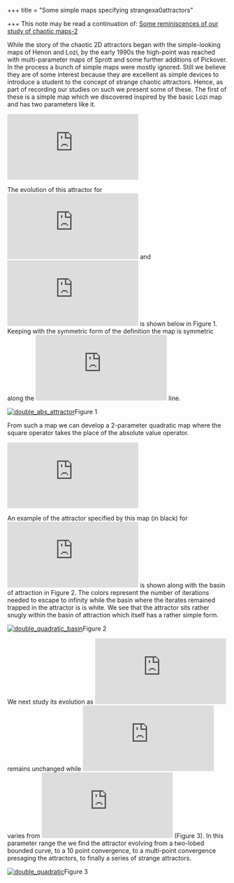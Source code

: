 +++
title = "Some simple maps specifying strangexa0attractors"

+++
This note may be read a continuation of: [Some reminiscences of our
study of chaotic
maps-2](https://manasataramgini.wordpress.com/2016/12/26/some-reminiscences-of-our-study-of-chaotic-maps-2/)

While the story of the chaotic 2D attractors began with the
simple-looking maps of Henon and Lozi, by the early 1990s the high-point
was reached with multi-parameter maps of Sprott and some further
additions of Pickover. In the process a bunch of simple maps were mostly
ignored. Still we believe they are of some interest because they are
excellent as simple devices to introduce a student to the concept of
strange chaotic attractors. Hence, as part of recording our studies on
such we present some of these. The first of these is a simple map which
we discovered inspired by the basic Lozi map and has two parameters like
it.

![x\_{n+1}=1-a|x\_n|+b(y\_n-x\_n)\\\\
y\_{n+1}=1-a|y\_n|+b(x\_n-y\_n)](https://s0.wp.com/latex.php?latex=x_%7Bn%2B1%7D%3D1-a%7Cx_n%7C%2Bb%28y_n-x_n%29%5C%5C+y_%7Bn%2B1%7D%3D1-a%7Cy_n%7C%2Bb%28x_n-y_n%29&bg=ffffff&fg=333333&s=0
"x_{n+1}=1-a|x_n|+b(y_n-x_n)\\\\ y_{n+1}=1-a|y_n|+b(x_n-y_n)")

The evolution of this attractor for
![a=1.1](https://s0.wp.com/latex.php?latex=a%3D1.1&bg=ffffff&fg=333333&s=0
"a=1.1") and ![b= .63 :
.91](https://s0.wp.com/latex.php?latex=b%3D+.63+%3A+.91&bg=ffffff&fg=333333&s=0
"b= .63 : .91") is shown below in Figure 1. Keeping with the symmetric
form of the definition the map is symmetric along the
![x=y](https://s0.wp.com/latex.php?latex=x%3Dy&bg=ffffff&fg=333333&s=0
"x=y") line.

[![double\_abs\_attractor](https://manasataramgini.files.wordpress.com/2017/09/double_abs_attractor.png?w=640)](https://manasataramgini.files.wordpress.com/2017/09/double_abs_attractor.png)Figure
1

From such a map we can develop a 2-parameter quadratic map where the
square operator takes the place of the absolute value operator.

![x\_{n+1}=1-ax\_n^2+b(y\_n-x\_n)\\\\
y\_{n+1}=1-ay\_n^2+b(x\_n-y\_n)](https://s0.wp.com/latex.php?latex=x_%7Bn%2B1%7D%3D1-ax_n%5E2%2Bb%28y_n-x_n%29%5C%5C+y_%7Bn%2B1%7D%3D1-ay_n%5E2%2Bb%28x_n-y_n%29&bg=ffffff&fg=333333&s=0
"x_{n+1}=1-ax_n^2+b(y_n-x_n)\\\\ y_{n+1}=1-ay_n^2+b(x_n-y_n)")

An example of the attractor specified by this map (in black) for
![a=0.78;
b=0.406](https://s0.wp.com/latex.php?latex=a%3D0.78%3B+b%3D0.406&bg=ffffff&fg=333333&s=0
"a=0.78; b=0.406") is shown along with the basin of attraction in Figure
2. The colors represent the number of iterations needed to escape to
infinity while the basin where the iterates remained trapped in the
attractor is is white. We see that the attractor sits rather snugly
within the basin of attraction which itself has a rather simple form.

[![double\_quadratic\_basin](https://manasataramgini.files.wordpress.com/2017/09/double_quadratic_basin.png?w=640)](https://manasataramgini.files.wordpress.com/2017/09/double_quadratic_basin.png)Figure
2

We next study its evolution as
![a=.78](https://s0.wp.com/latex.php?latex=a%3D.78&bg=ffffff&fg=333333&s=0
"a=.78") remains unchanged while
![b](https://s0.wp.com/latex.php?latex=b&bg=ffffff&fg=333333&s=0 "b")
varies from
![0.25:0.406](https://s0.wp.com/latex.php?latex=0.25%3A0.406&bg=ffffff&fg=333333&s=0
"0.25:0.406") (Figure 3). In this parameter range the we find the
attractor evolving from a two-lobed bounded curve, to a 10 point
convergence, to a multi-point convergence presaging the attractors, to
finally a series of strange attractors.

[![double\_quadratic](https://manasataramgini.files.wordpress.com/2017/09/double_quadratic.png?w=640)](https://manasataramgini.files.wordpress.com/2017/09/double_quadratic.png)Figure
3
